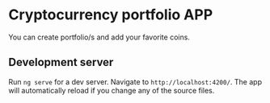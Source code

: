 # Cryptocurrency portfolio APP

You can create portfolio/s and add your favorite coins.

## Development server

Run `ng serve` for a dev server. Navigate to `http://localhost:4200/`. The app will automatically reload if you change any of the source files.
